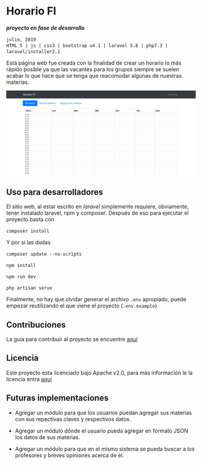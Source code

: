 # Horario FI

***proyecto en fase de desarrollo***

```shell
julio, 2019
HTML 5 | js | css3 | bootstrap v4.1 | laravel 5.8 | php7.3 | laravel/installer2.1
```
Está página web fue creada con la finalidad de crear un horario lo más rápido posible ya que las vacantes para los grupos siempre se suelen acabar lo que hace que se tenga que reacomodar algunas de nuestras materias.

![Primeras impresiones](img/s1.png)

## Uso para desarrolladores

El sitio web, al estar escrito en *laravel* simplemente requiere, obviamente, tener instalado laravel, npm y composer. Después de eso para ejecutar el proyecto basta con

```shell
composer install
```

Y por si las dudas

```shell
composer update --no-scripts
```

```shell
npm install
```

```shell
npm run dev
```

```shell
php artisan serve
```

Finalmente, no hay que olvidar generar el archivo `.env` apropiado, puede empezar reutilizando el que viene el proyecto (`.env.example`).

##  Contribuciones

La guía para contribuir al proyecto se encuentre [aquí](CONTRIBUTING.md)

## Licencia

Este proyecto esta licenciado bajo Apache v2.0, para más información le la licencia entra [aquí](LICENSE)

## Futuras implementaciones

* Agregar un módulo para que los usuarios puedan agregar sus materias con sus repectivas claves y respectivos datos.

* Agregar un módulo dónde el usuario pueda agregar en formato JSON los datos de sus materias.

* Agregar un módulo para que en el mismo sistema se pueda buscar a los profesores y breves opiniones acerca de èl.